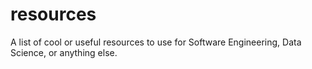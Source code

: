 # resources
A list of cool or useful resources to use for Software Engineering, Data Science, or anything else.
